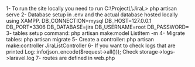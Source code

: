 1- To run the site locally you need to run C:\ProjectL\JiraL> php artisan serve
2- Database setup in .env and the actual database hosted locally using XAMPP.
DB_CONNECTION=mysql
DB_HOST=127.0.0.1
DB_PORT=3306
DB_DATABASE=jira
DB_USERNAME=root
DB_PASSWORD=
3- tables setup command: php artisan make:model ListItem -m
4- Migrate tables: php artisan migrate
5- Create a controller: php artisan make:controller JiraListController 
6- If you want to check logs that are printed Log::info(json_encode($request->all()));
Check storage->logs->laravel.log
7- routes are defined in web.php

